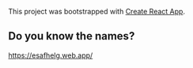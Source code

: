 This project was bootstrapped with [Create React App](https://github.com/facebook/create-react-app).

## Do you know the names?

https://esafhelg.web.app/